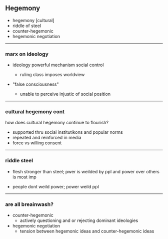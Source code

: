 ## Hegemony

- hegemony [cultural]
- riddle of steel
- counter-hegemonic
- hegemonic negotiation

---

### marx on ideology

- ideology powerful mechanism social control 
  - ruling class imposes worldview

- "false consciousness"
  - unable to perceive injustic of social position

---

### cultural hegemony cont 

how does cultural hegemony continue to flourish?

- supported thru social institutikons and popular norms
- repeated and reinforced in media
- force vs willing consent

---

### riddle steel

- flesh stronger than steel; pwer is weilded by ppl and power over others is most imp

- people dont weild power; power weild ppl

---

### are all breainwash?
- counter-hegemonic
  - actively questioning and or rejecting dominant ideologies
- hegemonic negotiation
  - tension between hegemonic ideas and counter-hegemonic ideas















